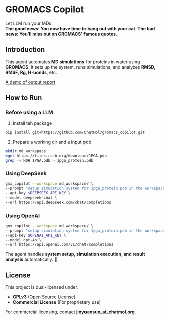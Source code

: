 # GROMACS Copilot
Let LLM run your MDs.  
**The good news: You now have time to hang out with your cat. The bad news: You'll miss out on GROMACS' famous quotes.**

## Introduction  
This agent automates **MD simulations** for proteins in water using **GROMACS**. It sets up the system, runs simulations, and analyzes **RMSD, RMSF, Rg, H-bonds**, etc.  

[A demo of output report](./assets/report.pdf)

## How to Run  

### Before using a LLM
1. Install teh package
```bash
pip install git+https://github.com/ChatMol/gromacs_copilot.git
```
2. Prepare a working dir and a input pdb
```bash
mkdir md_workspace
wget https://files.rcsb.org/download/1PGA.pdb
grep -v HOH 1PGA.pdb > 1pga_protein.pdb
```

### Using DeepSeek  
```bash
gmx_copilot --workspace md_workspace/ \
--prompt "setup simulation system for 1pga_protein.pdb in the workspace" \
--api-key $DEEPSEEK_API_KEY \
--model deepseek-chat \
--url https://api.deepseek.com/chat/completions
```  

### Using OpenAI  
```bash
gmx_copilot --workspace md_workspace/ \
--prompt "setup simulation system for 1pga_protein.pdb in the workspace" \
--api-key $OPENAI_API_KEY \
--model gpt-4o \
--url https://api.openai.com/v1/chat/completions
```  

The agent handles **system setup, simulation execution, and result analysis** automatically. 🚀


## License
This project is dual-licensed under:
- **GPLv3** (Open Source License)
- **Commercial License** (For proprietary use)

For commercial licensing, contact **jinyuansun_at_chatmol.org**.
